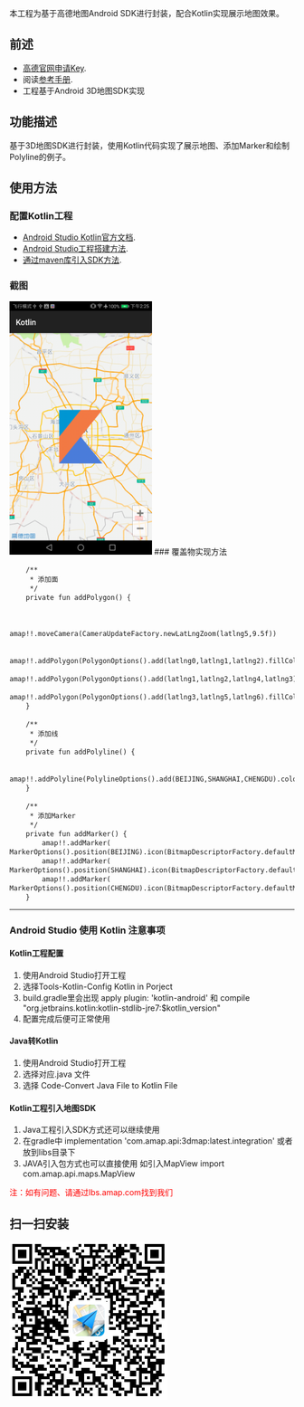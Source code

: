 本工程为基于高德地图Android SDK进行封装，配合Kotlin实现展示地图效果。

## 前述 ##
- [高德官网申请Key](http://lbs.amap.com/dev/#/).
- 阅读[参考手册](http://a.amap.com/lbs/static/unzip/Android_Map_Doc/index.html).
- 工程基于Android 3D地图SDK实现

## 功能描述 ##
基于3D地图SDK进行封装，使用Kotlin代码实现了展示地图、添加Marker和绘制Polyline的例子。

## 使用方法 ##
### 配置Kotlin工程

- [Android Studio Kotlin官方文档](https://developer.android.com/kotlin/get-started).
- [Android Studio工程搭建方法](http://lbs.amap.com/api/android-sdk/guide/creat-project/android-studio-creat-project/#add-jars). 
- [通过maven库引入SDK方法](http://lbs.amap.com/api/android-sdk/guide/create-project/android-studio-create-project#gradle_sdk).

### 截图
<img src="./AMap_Kotlin/screenshot/screenshot0.png" width="50%" height="50%" />
### 覆盖物实现方法

```
	/**
     * 添加面
     */
    private fun addPolygon() {


        amap!!.moveCamera(CameraUpdateFactory.newLatLngZoom(latlng5,9.5f))

        amap!!.addPolygon(PolygonOptions().add(latlng0,latlng1,latlng2).fillColor(Color.rgb(0,150,210)).strokeWidth(0.0f).zIndex(1.0f))
        amap!!.addPolygon(PolygonOptions().add(latlng1,latlng2,latlng4,latlng3).fillColor(Color.rgb(243,122,68)).strokeWidth(0.0f).zIndex(1.0f))
        amap!!.addPolygon(PolygonOptions().add(latlng3,latlng5,latlng6).fillColor(Color.rgb(75,125,218)).strokeWidth(0.0f).zIndex(1.0f))
    }
    
 	/**
     * 添加线
     */
    private fun addPolyline() {

        amap!!.addPolyline(PolylineOptions().add(BEIJING,SHANGHAI,CHENGDU).color(Color.GREEN).width(20f).zIndex(1f))
    }

    /**
     * 添加Marker
     */
    private fun addMarker() {
        amap!!.addMarker( MarkerOptions().position(BEIJING).icon(BitmapDescriptorFactory.defaultMarker()))
        amap!!.addMarker( MarkerOptions().position(SHANGHAI).icon(BitmapDescriptorFactory.defaultMarker(BitmapDescriptorFactory.HUE_YELLOW)))
        amap!!.addMarker( MarkerOptions().position(CHENGDU).icon(BitmapDescriptorFactory.defaultMarker(BitmapDescriptorFactory.HUE_RED)))
    }
```


----

### Android Studio 使用 Kotlin 注意事项

#### Kotlin工程配置
1. 使用Android Studio打开工程
2. 选择Tools-Kotlin-Config Kotlin in Porject
3. build.gradle里会出现 apply plugin: 'kotlin-android' 和 compile "org.jetbrains.kotlin:kotlin-stdlib-jre7:$kotlin_version"
4. 配置完成后便可正常使用


#### Java转Kotlin
1. 使用Android Studio打开工程
2. 选择对应.java 文件
3. 选择 Code-Convert Java File to Kotlin File

#### Kotlin工程引入地图SDK
1. Java工程引入SDK方式还可以继续使用
2. 在gradle中  implementation 'com.amap.api:3dmap:latest.integration' 或者放到libs目录下
3. JAVA引入包方式也可以直接使用 如引入MapView import com.amap.api.maps.MapView
	

<font color='red'>注：如有问题、请通过lbs.amap.com找到我们</font>

## 扫一扫安装
![Screenshot]( ./AMap_Kotlin/apk/downurl.png)